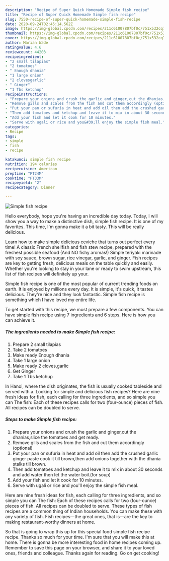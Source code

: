 ```yaml
---
description: "Recipe of Super Quick Homemade Simple fish recipe"
title: "Recipe of Super Quick Homemade Simple fish recipe"
slug: 7550-recipe-of-super-quick-homemade-simple-fish-recipe
date: 2020-09-24T02:45:14.562Z
image: https://img-global.cpcdn.com/recipes/211c61007807bf0c/751x532cq70/simple-fish-recipe-recipe-main-photo.jpg
thumbnail: https://img-global.cpcdn.com/recipes/211c61007807bf0c/751x532cq70/simple-fish-recipe-recipe-main-photo.jpg
cover: https://img-global.cpcdn.com/recipes/211c61007807bf0c/751x532cq70/simple-fish-recipe-recipe-main-photo.jpg
author: Marian Wade
ratingvalue: 4.6
reviewcount: 44203
recipeingredient:
- "2 small tilapias"
- "2 tomatoes"
- " Enough dhania"
- "1 large onion"
- "2 clovesgarlic"
- " Ginger"
- "1 Tbs ketchup"
recipeinstructions:
- "Prepare your onions and crush the garlic and ginger,cut the dhanias,slice the tomatoes and get ready."
- "Remove gills and scales from the fish and cut them accordingly (optional)"
- "Put your pan or sufuria in heat and add oil then add the crushed garlic ginger paste cook it till brown,then add onions together with the dhania stalks till brown."
- "Then add tomatoes and ketchup and leave it to mix in about 30 seconds and add water then let the water boil.(for soup)"
- "Add your fish and let it cook for 10 minutes."
- "Serve with ugali or rice and you&#39;ll enjoy the simple fish meal."
categories:
- Recipe
tags:
- simple
- fish
- recipe

katakunci: simple fish recipe 
nutrition: 194 calories
recipecuisine: American
preptime: "PT24M"
cooktime: "PT33M"
recipeyield: "2"
recipecategory: Dinner

---
```



![Simple fish recipe](https://img-global.cpcdn.com/recipes/211c61007807bf0c/751x532cq70/simple-fish-recipe-recipe-main-photo.jpg)

Hello everybody, hope you're having an incredible day today. Today, I will show you a way to make a distinctive dish, simple fish recipe. It is one of my favorites. This time, I'm gonna make it a bit tasty. This will be really delicious.

Learn how to make simple delicious ceviche that turns out perfect every time! A classic French shellfish and fish stew recipe, prepared with the freshest possible seafood (And NO fishy aromas!) Simple teriyaki marinade with soy sauce, brown sugar, rice vinegar, garlic, and ginger. Fish recipes are key to getting fresh, delicious meals on the table quickly and easily. Whether you&#39;re looking to stay in your lane or ready to swim upstream, this list of fish recipes will definitely up your.

Simple fish recipe is one of the most popular of current trending foods on earth. It is enjoyed by millions every day. It is simple, it's quick, it tastes delicious. They're nice and they look fantastic. Simple fish recipe is something which I have loved my entire life.


To get started with this recipe, we must prepare a few components. You can have simple fish recipe using 7 ingredients and 6 steps. Here is how you can achieve it.

<!--inarticleads1-->

##### The ingredients needed to make Simple fish recipe:

1. Prepare 2 small tilapias
1. Take 2 tomatoes
1. Make ready  Enough dhania
1. Take 1 large onion
1. Make ready 2 cloves,garlic
1. Get  Ginger
1. Take 1 Tbs ketchup


In Hanoi, where the dish originates, the fish is usually cooked tableside and served with a. Looking for simple and delicious fish recipes? Here are nine fresh ideas for fish, each calling for three ingredients, and so simple you can The fish: Each of these recipes calls for two (four-ounce) pieces of fish. All recipes can be doubled to serve. 

<!--inarticleads2-->

##### Steps to make Simple fish recipe:

1. Prepare your onions and crush the garlic and ginger,cut the dhanias,slice the tomatoes and get ready.
1. Remove gills and scales from the fish and cut them accordingly (optional)
1. Put your pan or sufuria in heat and add oil then add the crushed garlic ginger paste cook it till brown,then add onions together with the dhania stalks till brown.
1. Then add tomatoes and ketchup and leave it to mix in about 30 seconds and add water then let the water boil.(for soup)
1. Add your fish and let it cook for 10 minutes.
1. Serve with ugali or rice and you&#39;ll enjoy the simple fish meal.


Here are nine fresh ideas for fish, each calling for three ingredients, and so simple you can The fish: Each of these recipes calls for two (four-ounce) pieces of fish. All recipes can be doubled to serve. These types of fish recipes are a common thing of Indian households. You can make these with any variety of fish. Fish recipes—the great ones, that is—are the key to making restaurant-worthy dinners at home. 

So that is going to wrap this up for this special food simple fish recipe recipe. Thanks so much for your time. I'm sure that you will make this at home. There is gonna be more interesting food in home recipes coming up. Remember to save this page on your browser, and share it to your loved ones, friends and colleague. Thanks again for reading. Go on get cooking!
